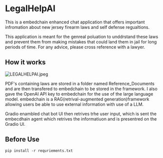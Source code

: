 # LegalHelpAI
This is a embedchain enhanced chat application that offers important infromation about new jersey firearm laws and self defense regualtions.

This application is meant for the genreal poluation to unddrstand these laws and prevent them from making mistakes that could 
land them in jail for long periods of time. For any advice, please cross reference with a lawyer.

## How it works

![LEGALHELPAI.jpeg](./LEGALHELPAI.jpeg)

PDF's containing laws are stored in a folder named Reference_Documents and are then transfered to embedchain to be stored in the framework. I also gave the OpenAI API key to embedchain for the use of the large language model. embedchain is a RAG(retrival-augmented generation)framework allowing users be able to use external information with use of a LLM.

Gradio enambled chat bot UI then retrives trhe user input, which is sent the embecdhain agent which retrives the informatiuon and is presentred on the Gradio UI.

## Before Use

```terminal
pip install -r requriements.txt
```